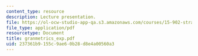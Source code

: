 ```yaml
---
content_type: resource
description: Lecture presentation.
file: https://ol-ocw-studio-app-qa.s3.amazonaws.com/courses/15-902-strategic-management-i-fall-2006/237361b9155c9ae60b28d8e4a00560a3_granmetrics_exp.pdf
file_type: application/pdf
resourcetype: Document
title: granmetrics_exp.pdf
uid: 237361b9-155c-9ae6-0b28-d8e4a00560a3
---
```

